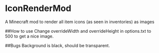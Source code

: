IconRenderMod
=============

A Minecraft mod to render all item icons (as seen in inventories) as images

##How to use
Change overrideWidth and overrideHeight in options.txt to 500 to get a nice image.

##Bugs
Background is black, should be transparent.
